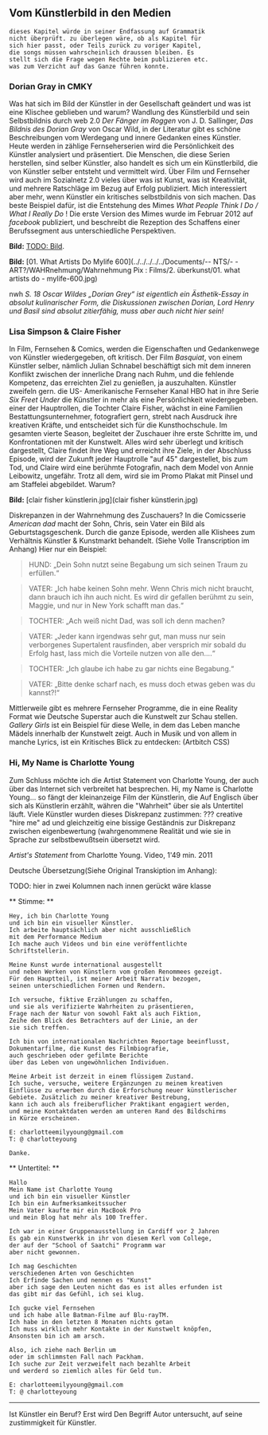 ## Vom Künstlerbild in den Medien

~~~~~~~~~~~~~~~~~~~~~~~~~~~~~~~~~~~~~~~~~~~~~~~~~~
dieses Kapitel würde in seiner Endfassung auf Grammatik
nicht überprüft. zu überlegen wäre, ob als Kapitel für
sich hier passt, oder Teils zurück zu voriger Kapitel,
die songs müssen wahrscheinlich draussen bleiben. Es
stellt sich die Frage wegen Rechte beim publizieren etc.
was zum Verzicht auf das Ganze führen konnte.
~~~~~~~~~~~~~~~~~~~~~~~~~~~~~~~~~~~~~~~~~~~~~~~~~~



### Dorian Gray in CMKY

Was hat sich im Bild der Künstler in der Gesellschaft geändert und was ist eine Klischee
geblieben und warum? Wandlung des Künstlerbild und sein Selbstbildnis durch web 2.0 *Der
Fänger im Roggen* von J. D. Sallinger, *Das Bildnis des Dorian Gray* von Oscar Wild, in der
Literatur gibt es schöne Beschreibungen vom Werdegang und innere Gedanken eines Künstler.
Heute werden in zählige Fernseherserien wird die Persönlichkeit des Künstler analysiert und
präsentiert. Die Menschen, die diese Serien herstellen, sind selber Künstler, also handelt es
sich um ein Künstlerbild, die von Künstler selber entsteht und vermittelt wird. Über Film und
Fernseher wird auch im Sozialnetz 2.0 vieles über was ist Kunst, was ist Kreativität, und
mehrere Ratschläge im Bezug auf Erfolg publiziert. Mich interessiert aber mehr, wenn Künstler
ein kritisches selbstbildnis von sich machen. Das beste Beispiel dafür, ist die Entstehung des
Mimes *What People Think I Do / What I Really Do* ! Die erste Version des Mimes wurde im
Februar 2012 auf *facebook* publiziert, und beschreibt die Rezeption des Schaffens einer
Berufssegment aus unterschiedliche Perspektiven.

**Bild:** [TODO: Bild](http://knowyourmeme.com/memes/what-people-think-i-do-what-i-really-do). 
 
**Bild:** [01. What Artists Do   Mylife 600](../../../../../Documents/-- NTS/- - ART?/WAHRnehmung/Wahrnehmung Pix : Films/2. überkunst/01. what artists do - mylife-600.jpg)

nwh
*S. 18 Oscar Wildes „Dorian Grey“ ist eigentlich ein Ästhetik-Essay in absolut kulinarischer Form, die Diskussionen zwischen Dorian, Lord Henry und Basil sind absolut zitierfähig, muss aber auch nicht hier sein!*

 


### Lisa Simpson & Claire Fisher

In Film, Fernsehen & Comics, werden die Eigenschaften und Gedankenwege von Künstler
wiedergegeben, oft kritisch. Der Film *Basquiat*, von einem Künstler selber, nämlich Julian
Schnabel beschäftigt sich mit dem inneren Konflikt zwischen der innerliche Drang nach Ruhm,
und die fehlende Kompetenz, das erreichten Ziel zu genießen, ja auszuhalten. Künstler zweifeln
gern. die US- Amerikanische Fernseher Kanal HBO hat in ihre Serie *Six Freet Under* die
Künstler in mehr als eine Persönlichkeit wiedergegeben. einer der Hauptrollen, die Tochter
Claire Fisher, wächst in eine Familien Bestattungsunternehmer, fotografiert gern, strebt nach
Ausdruck ihre kreativen Kräfte, und entscheidet sich für die Kunsthochschule. Im gesamten
vierte Season, begleitet der Zuschauer ihre erste Schritte im, und Konfrontationen mit der
Kunstwelt. Alles wird sehr überlegt und kritisch dargestellt, Claire findet ihre Weg und
erreicht ihre Ziele, in der Abschluss Episode, wird der Zukunft jeder Hauptrolle "auf 45"
dargestellet, bis zum Tod, und Claire wird eine berühmte Fotografin, nach dem Model von Annie
Leibowitz, ungefähr. Trotz all dem, wird sie im Promo Plakat mit Pinsel und am Staffelei
abgebildet. Warum?

**Bild:** [clair fisher künstlerin.jpg](clair fisher künstlerin.jpg)

Diskrepanzen in der Wahrnehmung des Zuschauers? In die Comicsserie *American dad* macht der
Sohn, Chris, sein Vater ein Bild als Geburtstagsgeschenk. Durch die ganze Episode, werden alle
Klishees zum Verhältnis Künstler & Kunstmarkt behandelt. (Siehe Volle Transcription im Anhang)
Hier nur ein Beispiel:

> HUND: „Dein Sohn nutzt seine Begabung um sich seinen Traum zu erfüllen.“

> VATER: „Ich habe keinen Sohn mehr. Wenn Chris mich nicht braucht, 
> dann brauch ich ihn auch 
> nicht. Es wird dir gefallen berühmt 
> zu sein, Maggie, und nur in New York schafft man das.“

> TOCHTER: „Ach weiß nicht Dad, was soll ich denn machen?

> VATER: „Jeder kann irgendwas sehr gut, man muss nur sein verborgenes Supertalent rausfinden, 
> aber versprich mir sobald du Erfolg 
> hast, lass mich die Vorteile nutzen von alle den….“

> TOCHTER: „Ich glaube ich habe zu gar nichts eine Begabung.“

> VATER: „Bitte denke scharf nach, es muss doch etwas geben was du kannst?!“

Mittlerweile gibt es mehrere Fernseher Programme, die in eine Reality Format wie Deutsche Superstar auch die Kunstwelt zur Schau stellen. 
*Gallery Girls* ist ein Beispiel für diese Welle, in dem das Leben manche Mädels innerhalb der Kunstwelt zeigt.
Auch in Musik und von allem in manche Lyrics, ist ein Kritisches Blick zu entdecken: (Artbitch CSS)



### Hi, My Name is Charlotte Young

Zum Schluss möchte ich die Artist Statement von Charlotte Young, der auch über das Internet sich verbreitet hat besprechen. Hi, my Name is Charlotte Young... so fängt der kleinanzeige Film der Künstlerin, die Auf Englisch über sich als Künstlerin erzählt, währen die "Wahrheit" über sie als Untertitel läuft. Viele Künstler wurden dieses Diskrepanz zustimmen: 
??? 
creative "hire me" ad und gleichzeitig eine bissige Geständnis zur Diskrepanz zwischen eigenbewertung (wahrgenommene Realität und wie sie in Sprache zur selbstbewußtsein übersetzt wird.

*Artist's Statement* from Charlotte Young. Video, 1'49 min. 2011

Deutsche Übersetzung(Siehe Original Transkiption im Anhang):

TODO: hier in zwei Kolumnen nach innen gerückt wäre klasse

** Stimme: ** 

	Hey, ich bin Charlotte Young 
	und ich bin ein visueller Künstler. 
	Ich arbeite hauptsächlich aber nicht ausschließlich 
	mit dem Performance Medium
	Ich mache auch Videos und bin eine veröffentlichte 
	Schriftstellerin. 

	Meine Kunst wurde international ausgestellt 
	und neben Werken von Künstlern vom großen Renommees gezeigt. 
	Für den Hauptteil, ist meiner Arbeit Narrativ bezogen, 
	seinen unterschiedlichen Formen und Rendern. 

	Ich versuche, fiktive Erzählungen zu schaffen, 
	und sie als verifizierte Wahrheiten zu präsentieren, 
	Frage nach der Natur von sowohl Fakt als auch Fiktion, 
	Zeihe den Blick des Betrachters auf der Linie, an der 
	sie sich treffen. 

	Ich bin von internationalen Nachrichten Reportage beeinflusst, 
	Dokumentarfilme, die Kunst des Filmbiografie, 
	auch geschrieben oder gefilmte Berichte 
	über das Leben von ungewöhnlichen Individuen. 

	Meine Arbeit ist derzeit in einem flüssigem Zustand. 
	Ich suche, versuche, weitere Ergänzungen zu meinem kreativen 
	Einflüsse zu erwerben durch die Erforschung neuer künstlerischer 
	Gebiete. Zusätzlich zu meiner kreativer Bestrebung, 
	kann ich auch als freiberuflicher Praktikant engagiert werden, 
	und meine Kontaktdaten werden am unteren Rand des Bildschirms 
	in Kürze erscheinen. 

	E: charlotteemilyyoung@gmail.com 
	T: @ charlotteyoung 

	Danke. 


** Untertitel: ** 

	Hallo 
	Mein Name ist Charlotte Young 
	und ich bin ein visueller Künstler 
	Ich bin ein Aufmerksamkeitssucher
	Mein Vater kaufte mir ein MacBook Pro 
	und mein Blog hat mehr als 100 Treffer. 

	Ich war in einer Gruppenausstellung in Cardiff vor 2 Jahren 
	Es gab ein Kunstwerkk in ihr von diesem Kerl vom College,
	der auf der "School of Saatchi" Programm war
	aber nicht gewonnen. 

	Ich mag Geschichten 
	verschiedenen Arten von Geschichten 
	Ich Erfinde Sachen und nennen es "Kunst" 
	aber ich sage den Leuten nicht das es ist alles erfunden ist
	das gibt mir das Gefühl, ich sei klug. 

	Ich gucke viel Fernsehen 
	und ich habe alle Batman-Filme auf Blu-rayTM. 
	Ich habe in den letzten 8 Monaten nichts getan
	Ich muss wirklich mehr Kontakte in der Kunstwelt knöpfen, 
	Ansonsten bin ich am arsch. 

	Also, ich ziehe nach Berlin um
	oder im schlimmsten Fall nach Packham. 
	Ich suche zur Zeit verzweifelt nach bezahlte Arbeit 
	und werderd so ziemlich alles für Geld tun. 

	E: charlotteemilyyoung@gmail.com 
	T: @ charlotteyoung 

---


Ist Künstler ein Beruf? Erst wird Den Begriff Autor untersucht, auf seine zustimmigkeit für Künstler.